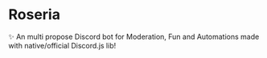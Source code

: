 # Roseria
✨ An multi propose Discord bot for Moderation, Fun and Automations made with native/official Discord.js lib!
